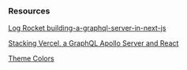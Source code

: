 ### Resources

[Log Rocket building-a-graphql-server-in-next-js ](https://www.preciouschicken.com/blog/posts/vercel-apollo-server-react/)

[Stacking Vercel, a GraphQL Apollo Server and React ](https://blog.logrocket.com/building-a-graphql-server-in-next-js/)

[Theme Colors](https://flatuicolors.com/palette/de)
